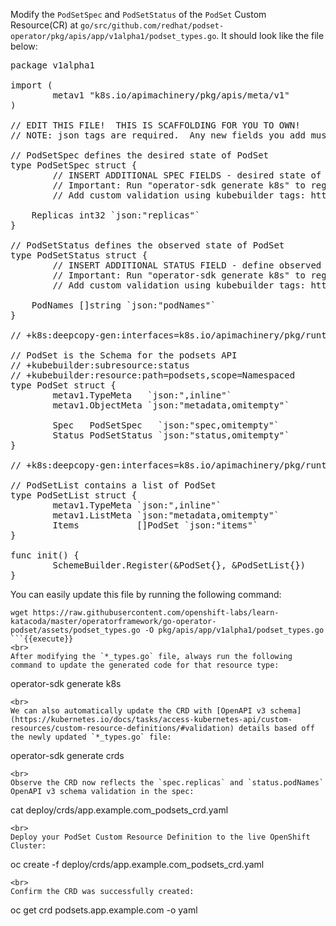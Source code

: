 Modify the `PodSetSpec` and `PodSetStatus` of the `PodSet` Custom Resource(CR) at `go/src/github.com/redhat/podset-operator/pkg/apis/app/v1alpha1/podset_types.go`. It should look like the file below:

<pre class="file">
package v1alpha1

import (
        metav1 "k8s.io/apimachinery/pkg/apis/meta/v1"
)

// EDIT THIS FILE!  THIS IS SCAFFOLDING FOR YOU TO OWN!
// NOTE: json tags are required.  Any new fields you add must have json tags for the fields to be serialized.

// PodSetSpec defines the desired state of PodSet
type PodSetSpec struct {
        // INSERT ADDITIONAL SPEC FIELDS - desired state of cluster
        // Important: Run "operator-sdk generate k8s" to regenerate code after modifying this file
        // Add custom validation using kubebuilder tags: https://book-v1.book.kubebuilder.io/beyond_basics/generating_crd.html
        
	Replicas int32 `json:"replicas"`
}

// PodSetStatus defines the observed state of PodSet
type PodSetStatus struct {
        // INSERT ADDITIONAL STATUS FIELD - define observed state of cluster
        // Important: Run "operator-sdk generate k8s" to regenerate code after modifying this file
        // Add custom validation using kubebuilder tags: https://book-v1.book.kubebuilder.io/beyond_basics/generating_crd.html
        
	PodNames []string `json:"podNames"`
}

// +k8s:deepcopy-gen:interfaces=k8s.io/apimachinery/pkg/runtime.Object

// PodSet is the Schema for the podsets API
// +kubebuilder:subresource:status
// +kubebuilder:resource:path=podsets,scope=Namespaced
type PodSet struct {
        metav1.TypeMeta   `json:",inline"`
        metav1.ObjectMeta `json:"metadata,omitempty"`

        Spec   PodSetSpec   `json:"spec,omitempty"`
        Status PodSetStatus `json:"status,omitempty"`
}

// +k8s:deepcopy-gen:interfaces=k8s.io/apimachinery/pkg/runtime.Object

// PodSetList contains a list of PodSet
type PodSetList struct {
        metav1.TypeMeta `json:",inline"`
        metav1.ListMeta `json:"metadata,omitempty"`
        Items           []PodSet `json:"items"`
}

func init() {
        SchemeBuilder.Register(&PodSet{}, &PodSetList{})
}
</pre>

You can easily update this file by running the following command:

```
wget https://raw.githubusercontent.com/openshift-labs/learn-katacoda/master/operatorframework/go-operator-podset/assets/podset_types.go -O pkg/apis/app/v1alpha1/podset_types.go
```{{execute}}
<br>
After modifying the `*_types.go` file, always run the following command to update the generated code for that resource type:

```
operator-sdk generate k8s
```{{execute}}
<br>
We can also automatically update the CRD with [OpenAPI v3 schema](https://kubernetes.io/docs/tasks/access-kubernetes-api/custom-resources/custom-resource-definitions/#validation) details based off the newly updated `*_types.go` file:

```
operator-sdk generate crds
```{{execute}}
<br>
Observe the CRD now reflects the `spec.replicas` and `status.podNames` OpenAPI v3 schema validation in the spec:

```
cat deploy/crds/app.example.com_podsets_crd.yaml
```{{execute}}
<br>
Deploy your PodSet Custom Resource Definition to the live OpenShift Cluster:

```
oc create -f deploy/crds/app.example.com_podsets_crd.yaml
```{{execute}}
<br>
Confirm the CRD was successfully created:

```
oc get crd podsets.app.example.com -o yaml
```{{execute}}
